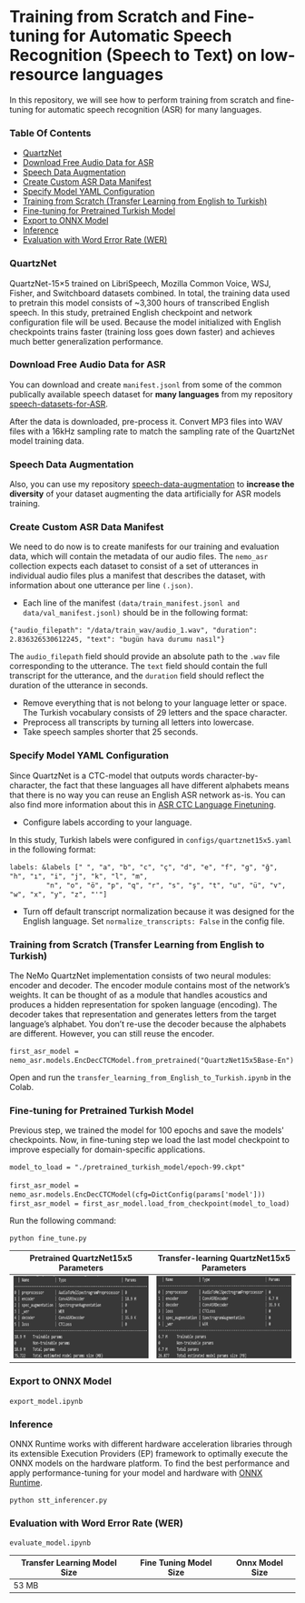 # Training from Scratch and Fine-tuning for Automatic Speech Recognition (Speech to Text) on low-resource languages

In this repository, we will see how to perform training from scratch and fine-tuning for automatic speech recognition (ASR) for many languages.

### Table Of Contents
- [QuartzNet](#QuartzNet)
- [Download Free Audio Data for ASR](#Download-Free-Audio-Data-for-ASR)
- [Speech Data Augmentation](#Speech-Data-Augmentation)
- [Create Custom ASR Data Manifest](#Create-Custom-ASR-Data-Manifest)
- [Specify Model YAML Configuration](#Specify-Model-YAML-Configuration)
- [Training from Scratch (Transfer Learning from English to Turkish)](#Training-from-Scratch-(Transfer-Learning-from-English-to-Turkish))
- [Fine-tuning for Pretrained Turkish Model](#Fine-tuning-for-Pretrained-Turkish-Model)
- [Export to ONNX Model](#Export-to-ONNX-Model)
- [Inference](#Inference)
- [Evaluation with Word Error Rate (WER)](#Evaluation-with-Word-Error-Rate-(WER))


### QuartzNet
QuartzNet-15×5 trained on LibriSpeech, Mozilla Common Voice, WSJ, Fisher, and Switchboard datasets combined. In total, the training data used to pretrain this model consists of ~3,300 hours of transcribed English speech. In this study, pretrained English checkpoint and network configuration file will be used.
Because the model initialized with English checkpoints trains faster (training loss goes down faster) and achieves much better generalization performance.

### Download Free Audio Data for ASR
You can download and create `manifest.jsonl` from some of the common publically available speech dataset for **many languages** from my repository [speech-datasets-for-ASR](https://github.com/Rumeysakeskin/speech-datasets-for-ASR).

After the data is downloaded, pre-process it. Convert MP3 files into WAV files with a 16kHz sampling rate to match the sampling rate of the QuartzNet model training data.

### Speech Data Augmentation
Also, you can use my repository [
speech-data-augmentation](https://github.com/Rumeysakeskin/speech-data-augmentation) to **increase the diversity** of your dataset augmenting the data artificially for ASR models training.

### Create Custom ASR Data Manifest
We need to do now is to create manifests for our training and evaluation data, which will contain the metadata of our audio files.
The `nemo_asr` collection expects each dataset to consist of a set of utterances in individual audio files plus a manifest that describes the dataset, with information about one utterance per line `(.json)`.
- Each line of the manifest `(data/train_manifest.jsonl and data/val_manifest.jsonl)` should be in the following format:
```
{"audio_filepath": "/data/train_wav/audio_1.wav", "duration": 2.836326530612245, "text": "bugün hava durumu nasıl"}
```
The `audio_filepath` field should provide an absolute path to the `.wav` file corresponding to the utterance. The `text` field should contain the full transcript for the utterance, and the `duration` field should reflect the duration of the utterance in seconds.

- Remove everything that is not belong to your language letter or space. The Turkish vocabulary consists of 29 letters and the space character.
- Preprocess all transcripts by turning all letters into lowercase.
- Take speech samples shorter that 25 seconds.

### Specify Model YAML Configuration

Since QuartzNet is a CTC-model that outputs words character-by-character, the fact that these languages all have different alphabets means that there is no way you can reuse an English ASR network as-is. You can also find more information about this in [ASR CTC Language Finetuning](https://github.com/NVIDIA/NeMo/blob/main/tutorials/asr/ASR_CTC_Language_Finetuning.ipynb). 

- Configure labels according to your language. 


In this study, Turkish labels were configured in `configs/quartznet15x5.yaml` in the following format:
```
labels: &labels [" ", "a", "b", "c", "ç", "d", "e", "f", "g", "ğ", "h", "ı", "i", "j", "k", "l", "m",
         "n", "o", "ö", "p", "q", "r", "s", "ş", "t", "u", "ü", "v", "w", "x", "y", "z", "'"]
```
- Turn off default transcript normalization because it was designed for the English language. Set `normalize_transcripts: False` in the config file.


### Training from Scratch (Transfer Learning from English to Turkish)

The NeMo QuartzNet implementation consists of two neural modules: encoder and decoder.
The encoder module contains most of the network’s weights. It can be thought of as a module that handles acoustics and produces a hidden representation for spoken language (encoding). The decoder takes that representation and generates letters from the target language’s alphabet. 
You don’t re-use the decoder because the alphabets are different. However, you can still reuse the encoder.
```
first_asr_model = nemo_asr.models.EncDecCTCModel.from_pretrained("QuartzNet15x5Base-En")
```
Open and run the `transfer_learning_from_English_to_Turkish.ipynb` in the Colab.


### Fine-tuning for Pretrained Turkish Model

Previous step, we trained the model for 100 epochs and save the models' checkpoints.
Now, in fine-tuning step we load the last model checkpoint to improve especially for domain-specific applications. 
```
model_to_load = "./pretrained_turkish_model/epoch-99.ckpt"

first_asr_model = nemo_asr.models.EncDecCTCModel(cfg=DictConfig(params['model']))
first_asr_model = first_asr_model.load_from_checkpoint(model_to_load)
```
Run the following command:
```
python fine_tune.py
```

 Pretrained QuartzNet15x5 Parameters | Transfer-learning QuartzNet15x5 Parameters |
 ------- | ------- |
<img src="QuartzNet_params_pretrained_English.png" width="350" height="145"> |  <img src="quartznet15x5_transfer_learning_params.png" width="350" height="145"> |

### Export to ONNX Model
```
export_model.ipynb
```
### Inference
ONNX Runtime works with different hardware acceleration libraries through its extensible Execution Providers (EP) framework to optimally execute the ONNX models on the hardware platform. 
To find the best performance and apply performance-tuning for your model and hardware with [ONNX Runtime](https://onnxruntime.ai/docs/performance/tune-performance.html).
```
python stt_inferencer.py
```
### Evaluation with Word Error Rate (WER)
```
evaluate_model.ipynb
```

 Transfer Learning Model Size | Fine Tuning Model Size | Onnx Model Size |
 ------- | ------- |------- |
53 MB |   |   |


